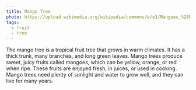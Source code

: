 ```yaml
---
title: Mango Tree
photo: https://upload.wikimedia.org/wikipedia/commons/e/e3/Mangoes_%28Magnifera_indica%29_from_India.jpg
tags:
  - fruit
  - tree
---
```


The mango tree is a tropical fruit tree that grows in warm climates. It has a thick trunk, many branches, and long green leaves. Mango trees produce sweet, juicy fruits called mangoes, which can be yellow, orange, or red when ripe. These fruits are enjoyed fresh, in juices, or used in cooking. Mango trees need plenty of sunlight and water to grow well, and they can live for many years.
